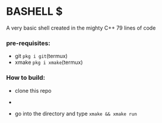 # BASHELL $

A very basic shell created in the mighty C++
79 lines of code 

### pre-requisites:
 - git ```pkg i git```(termux)
 - xmake ```pkg i xmake```(termux)
### How to build:
 - clone this repo
 - ```https://github.com/AqeAyen/Bashell.git  
 - go into the directory and type ```xmake && xmake run```
